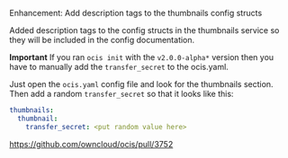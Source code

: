Enhancement: Add description tags to the thumbnails config structs

Added description tags to the config structs in the thumbnails service so they will be included in the config documentation.

**Important**
If you ran `ocis init` with the `v2.0.0-alpha*` version then you have to manually add the `transfer_secret` to the ocis.yaml.

Just open the `ocis.yaml` config file and look for the thumbnails section.
Then add a random `transfer_secret` so that it looks like this:

```yaml
thumbnails:
  thumbnail:
    transfer_secret: <put random value here>
```

https://github.com/owncloud/ocis/pull/3752
